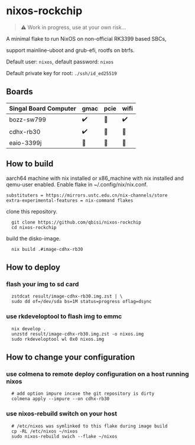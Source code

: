 # nixos-rockchip

> :warning: Work in progress, use at your own risk...

A minimal flake to run NixOS on non-official RK3399 based SBCs,

support mainline-uboot and grub-efi, rootfs on btrfs.

Default user: `nixos`, default password: `nixos`

Default private key for root: `./ssh/id_ed25519` 

## Boards
| Singal Board Computer | gmac               | pcie            | wifi               |
| --------------------- | ------------------ | --------------- | ------------------ |
| bozz-sw799            | :heavy_check_mark: | :no_entry_sign: | :heavy_check_mark: |
| cdhx-rb30             | :heavy_check_mark: | :no_entry_sign: | :no_entry_sign:    |
| eaio-3399j            | :no_entry_sign:    | :no_entry_sign: | :no_entry_sign:    |

## How to build
aarch64 machine with nix installed or x86_machine with nix installed and qemu-user enabled.
Enable flake in ~/.config/nix/nix.conf.

```
substituters = https://mirrors.ustc.edu.cn/nix-channels/store
extra-experimental-features = nix-command flakes
```
clone this repository.
```
  git clone https://github.com/qbisi/nixos-rockchip
  cd nixos-rockchip
```
build the disko-image.
```
  nix build .#image-cdhx-rb30
```
## How to deploy
### flash your img to sd card
```
  zstdcat result/image-cdhx-rb30.img.zst | \
  sudo dd of=/dev/sda bs=1M status=progress oflag=dsync
```

### use rkdeveloptool to flash img to emmc
```
  nix develop .
  unzstd result/image-cdhx-rb30.img.zst -o nixos.img
  sudo rkdeveloptool wl 0x0 nixos.img
```

## How to change your configuration
### use colmena to remote deploy configuration on a host running nixos
```
  # add option impure incase the git repository is dirty
  colmena apply --impure --on cdhx-rb30
```

### use nixos-rebuild switch on your host
```
  # /etc/nixos was symlinked to this flake during image build
  cp -RL /etc/nixos ~/nixos
  sudo nixos-rebuild swich --flake ~/nixos 
```

